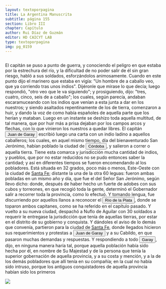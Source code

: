 ```yaml
---
layout: textoporpagina
title: La Argentina Manuscrita
subtitle: página 155
section: Libro III
chapter: Capítulo 
author: Rui Díaz de Guzmán
editor: HD CAICYT LAB
type: textoporpagina
img: pg_0159
---
```


<div class="row">
    <div class="column">
<p>El capitán se puso a punto de guerra, y conociendo el peligro en que estaba por la estrechura del río, y la dificultad de no poder salir de él sin gran riesgo, habló a sus soldados, esforzándolos animosamente. Cuando en este punto dijo el marinero que estaba en vigía: &quot;Un hombre de a caballo veo, que ya corriendo tras unos indios&quot;. Dijéronle que mirase lo que decía; luego respondió, &quot;otro veo que le va siguiendo&quot;; y prosiguiendo, dijo: &quot;tres, cuatro, cinco, seis de a caballo&quot;; los cuales, según parecía, andaban escaramuceando con los indios que venían a esta junta a dar en los nuestros; y siendo asaltados repentinamente de los de tierra, comenzaron a huir, y dando la voz de como había españoles de aquella parte que los herían y mataban. Luego en un instante se deshizo toda aquella multitud, de tal manera, que por huir más a prisa dejaban por los campos arcos y flechas, con lo que vinieron los nuestros a quedar libres. El capitán <button class="balloon" data-balloon-pos="up" data-balloon-length="large" data-balloon="Juan de Garay (1528 - 1583) fue un hidalgo, explorador, conquistador y gobernante colonial español. Se destacó por su actuación en la gobernación del Río de la Plata y del Paraguay por haber sido el fundador de la ciudad de Santa Fe en 1573 en su primera ubicación, por lo cual fue asignado al año siguiente como su teniente de gobernador, para convertirse en 1577 en el teniente de gobernador general de Asunción. En 1580 fundó la ciudad de Buenos Aires, con el nombre de &quot;Ciudad de la Trinidad&quot;, en el lugar donde en 1536 Pedro de Mendoza había fundado un fuerte con el nombre de &quot; Real de Nuestra Señora Santa María del Buen Ayre&quot;.">Juan de Garay</button> escribió luego una carta con un indio ladino a aquellos caballeros; los cuales, en aquel mismo tiempo, día del bienaventurado San Jerónimo, habían poblado la ciudad de <a href="https://recogito.pelagios.org/document/wzqxhk0h3vpikm/part/1/edit#d93375bb-e989-484a-9fe6-c9b90e39dbe6" target="_blank"><button class="balloon" data-balloon-pos="up" data-balloon-length="large" data-balloon="Se refiere a la ciudad de Córdoba (Argentina). La misma había sido fundada en 1573, pero 1577 fue trasladada a su ubicación actual sobre el río Suquía (en ese entonces, San Juan).">Córdoba</button></a>, y salieron a correr o aquella tierra. Tiene esta comarca y jurisdicción mucha cantidad de indios, y pueblos, que por no estar reducidos no se pudo entonces saber la cantidad; y así en diferentes tiempos se fueron encomendando al los pobladores. Está situada en 32 grados, poco más o menos, Este-Oeste con la ciudad de <a href="https://recogito.pelagios.org/document/wzqxhk0h3vpikm/part/1/edit#dca0676a-3e43-47b2-89c7-b3446abdd0ad" target="_blank">Santa Fe</a>; distante la una de la otra 60 leguas: fueron ambas pobladas en un mismo año y día, que fue el del Señor San Jerónimo, según llevo dicho: donde, después de haber hecho un fuerte de adobes con sus cubos y torreones, en que recogió toda la gente, determinó el Gobernador salir a recorrer toda la provincia, como lo efectuó. Y tomando lengua, fue discurriendo por aquellos llanos a reconocer el <a href="https://recogito.pelagios.org/document/wzqxhk0h3vpikm/part/1/edit#939613e8-1f0b-4c0e-b408-486d85866072" target="_blank"><button class="balloon" data-balloon-pos="up" data-balloon-length="large" data-balloon="Refiere a la Provincia del Río de la Plata, un espacio creado a partir de las capitulaciones que firmó el primer adelantado Pedro de Mendoza con Carlos I en 1534.La misma limitaba al norte con los territorios otorgados a Diego de Almagro, ocupando una franja que se extendería entre el Mar del Sur y el Mar Océano Austral. La exploración y ocupación efectiva del terreno delimitarían el espacio de la provincia del Río de la Plata al sector atlántico y específicamente, al eje fluvial Paraná-Plata.">Río de la Plata</button></a>, donde se toparon ambos capitanes, como se ha referido en el capítulo pasado. Y vuelto a su nueva ciudad, despachó a Nuflo de Aguilar con 30 soldados a requerir le entregase la jurisdicción que tenía de aquellas tierras, por estar en el distrito de su gobierno y conquista. Y dándoles el aviso de lo demás que convenía, partieron para la ciudad de <a href="https://recogito.pelagios.org/document/wzqxhk0h3vpikm/part/1/edit#26f927c1-0d6f-4451-be4b-01660fc51bb0" target="_blank">Santa Fe</a>, donde llegados hicieron sus requerimientos y protestas a <button class="balloon" data-balloon-pos="up" data-balloon-length="large" data-balloon="Juan de Garay (1528 - 1583) fue un hidalgo, explorador, conquistador y gobernante colonial español. Se destacó por su actuación en la gobernación del Río de la Plata y del Paraguay por haber sido el fundador de la ciudad de Santa Fe en 1573 en su primera ubicación, por lo cual fue asignado al año siguiente como su teniente de gobernador, para convertirse en 1577 en el teniente de gobernador general de Asunción. En 1580 fundó la ciudad de Buenos Aires, con el nombre de &quot;Ciudad de la Trinidad&quot;, en el lugar donde en 1536 Pedro de Mendoza había fundado un fuerte con el nombre de &quot; Real de Nuestra Señora Santa María del Buen Ayre&quot;.">Juan de Garay</button> y a su Cabildo, en que pasaron muchas demandas y respuestas. Y respondiendo a todo <button class="balloon" data-balloon-pos="up" data-balloon-length="large" data-balloon="Juan de Garay (1528 - 1583) fue un hidalgo, explorador, conquistador y gobernante colonial español. Se destacó por su actuación en la gobernación del Río de la Plata y del Paraguay por haber sido el fundador de la ciudad de Santa Fe en 1573 en su primera ubicación, por lo cual fue asignado al año siguiente como su teniente de gobernador, para convertirse en 1577 en el teniente de gobernador general de Asunción. En 1580 fundó la ciudad de Buenos Aires, con el nombre de &quot;Ciudad de la Trinidad&quot;, en el lugar donde en 1536 Pedro de Mendoza había fundado un fuerte con el nombre de &quot; Real de Nuestra Señora Santa María del Buen Ayre&quot;.">Garay</button>, dijo, en ninguna manera haría tal, porque aquella población había sido hecha por él, en nombre de Su Majestad y de la persona que tenía la superior gobernación de aquella provincia, y a su costa y mención, y a la de los demás pobladores que allí tenía en su compañía; en la cual no había sido intruso, porque los antiguos conquistadores de aquella provincia habían sido los primeros</p></div>

<div class="column">
<a href="{{site.baseurl}}/assets/img/argentina_manuscrita/{{page.img}}.jpg"><img src="{{site.baseurl}}/assets/img/argentina_manuscrita/{{page.img}}.jpg"></a>
</div>
</div>